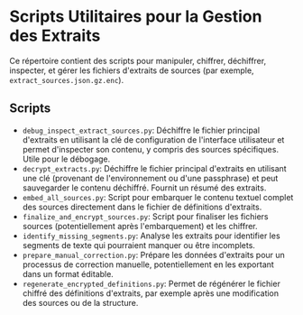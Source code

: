 # Scripts Utilitaires pour la Gestion des Extraits

Ce répertoire contient des scripts pour manipuler, chiffrer, déchiffrer, inspecter, et gérer les fichiers d'extraits de sources (par exemple, `extract_sources.json.gz.enc`).

## Scripts

- `debug_inspect_extract_sources.py`: Déchiffre le fichier principal d'extraits en utilisant la clé de configuration de l'interface utilisateur et permet d'inspecter son contenu, y compris des sources spécifiques. Utile pour le débogage.
- `decrypt_extracts.py`: Déchiffre le fichier principal d'extraits en utilisant une clé (provenant de l'environnement ou d'une passphrase) et peut sauvegarder le contenu déchiffré. Fournit un résumé des extraits.
- `embed_all_sources.py`: Script pour embarquer le contenu textuel complet des sources directement dans le fichier de définitions d'extraits.
- `finalize_and_encrypt_sources.py`: Script pour finaliser les fichiers sources (potentiellement après l'embarquement) et les chiffrer.
- `identify_missing_segments.py`: Analyse les extraits pour identifier les segments de texte qui pourraient manquer ou être incomplets.
- `prepare_manual_correction.py`: Prépare les données d'extraits pour un processus de correction manuelle, potentiellement en les exportant dans un format éditable.
- `regenerate_encrypted_definitions.py`: Permet de régénérer le fichier chiffré des définitions d'extraits, par exemple après une modification des sources ou de la structure.